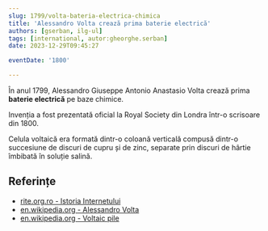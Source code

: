 ```yaml
---
slug: 1799/volta-bateria-electrica-chimica
title: 'Alessandro Volta crează prima baterie electrică'
authors: [gserban, ilg-ul]
tags: [international, autor:gheorghe.serban]
date: 2023-12-29T09:45:27

eventDate: '1800'

---
```


În anul 1799, Alessandro Giuseppe Antonio Anastasio Volta crează
prima **baterie electrică** pe baze chimice.

<!-- truncate -->

Invenția a fost prezentată oficial la Royal Society din Londra într-o
scrisoare din 1800.

Celula voltaică era formată dintr-o coloană verticală compusă
dintr-o succesiune de discuri de cupru și de zinc, separate prin
discuri de hârtie îmbibată în soluție salină.

## Referințe

- [rite.org.ro - Istoria Internetului](https://rite.org.ro/istoria-internetului/)
- [en.wikipedia.org - Alessandro Volta](https://en.wikipedia.org/wiki/Alessandro_Volta)
- [en.wikipedia.org - Voltaic pile](https://en.wikipedia.org/wiki/Voltaic_pile)

